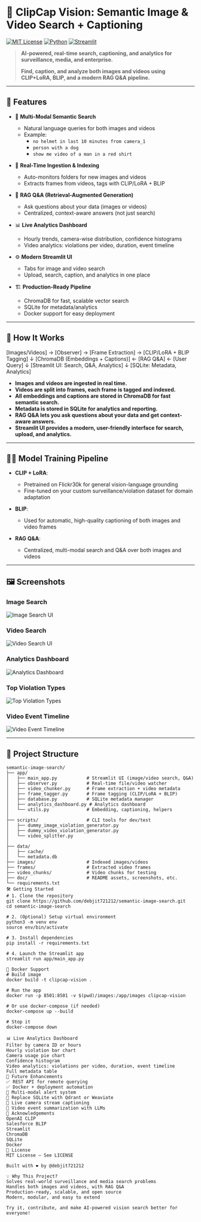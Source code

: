 # 🔎 ClipCap Vision: Semantic Image & Video Search + Captioning

[![MIT License](https://img.shields.io/badge/license-MIT-green.svg)](LICENSE)
[![Python](https://img.shields.io/badge/python-3.8%2B-blue.svg)](https://www.python.org/)
[![Streamlit](https://img.shields.io/badge/streamlit-ready-brightgreen)](https://streamlit.io/)

> **AI-powered, real-time search, captioning, and analytics for surveillance, media, and enterprise.**
>  
> **Find, caption, and analyze both images and videos using CLIP+LoRA, BLIP, and a modern RAG Q&A pipeline.**

---

## 🚀 Features

- 🔎 **Multi-Modal Semantic Search**  
  - Natural language queries for both images and videos  
  - Example:  
    - `no helmet in last 10 minutes from camera_1`
    - `person with a dog`
    - `show me video of a man in a red shirt`

- 📸 **Real-Time Ingestion & Indexing**  
  - Auto-monitors folders for new images and videos  
  - Extracts frames from videos, tags with CLIP/LoRA + BLIP

- 🤖 **RAG Q&A (Retrieval-Augmented Generation)**  
  - Ask questions about your data (images or videos)  
  - Centralized, context-aware answers (not just search)

- 📊 **Live Analytics Dashboard**  
  - Hourly trends, camera-wise distribution, confidence histograms  
  - Video analytics: violations per video, duration, event timeline

- ⚙️ **Modern Streamlit UI**  
  - Tabs for image and video search  
  - Upload, search, caption, and analytics in one place

- 🏗️ **Production-Ready Pipeline**  
  - ChromaDB for fast, scalable vector search  
  - SQLite for metadata/analytics  
  - Docker support for easy deployment

---

## 🧠 How It Works

[Images/Videos] → [Observer] → [Frame Extraction] → [CLIP/LoRA + BLIP Tagging] ↓ [ChromaDB (Embeddings + Captions)] ← [RAG Q&A] ← [User Query] ↓ [Streamlit UI: Search, Q&A, Analytics] ↓ [SQLite: Metadata, Analytics]


- **Images and videos are ingested in real time.**
- **Videos are split into frames, each frame is tagged and indexed.**
- **All embeddings and captions are stored in ChromaDB for fast semantic search.**
- **Metadata is stored in SQLite for analytics and reporting.**
- **RAG Q&A lets you ask questions about your data and get context-aware answers.**
- **Streamlit UI provides a modern, user-friendly interface for search, upload, and analytics.**

---

## 🏋️‍♂️ Model Training Pipeline

- **CLIP + LoRA**:  
  - Pretrained on Flickr30k for general vision-language grounding  
  - Fine-tuned on your custom surveillance/violation dataset for domain adaptation

- **BLIP**:  
  - Used for automatic, high-quality captioning of both images and video frames

- **RAG Q&A**:  
  - Centralized, multi-modal search and Q&A over both images and videos

---

## 🖼️ Screenshots

### Image Search
![Image Search UI](./doc/image_search_ui.png)

### Video Search
![Video Search UI](./doc/video_search_ui.png)

### Analytics Dashboard
![Analytics Dashboard](./doc/analytics_dashboard.png)

### Top Violation Types
![Top Violation Types](./doc/violation_types.png)

### Video Event Timeline
![Video Event Timeline](./doc/video_event_timeline.png)

---

## 🧭 Project Structure

```text
semantic-image-search/
├── app/
│   ├── main_app.py           # Streamlit UI (image/video search, Q&A)
│   ├── observer.py           # Real-time file/video watcher
│   ├── video_chunker.py      # Frame extraction + video metadata
│   ├── frame_tagger.py       # Frame tagging (CLIP/LoRA + BLIP)
│   ├── database.py           # SQLite metadata manager
│   ├── analytics_dashboard.py # Analytics dashboard
│   └── utils.py              # Embedding, captioning, helpers
│
├── scripts/                  # CLI tools for dev/test
│   ├── dummy_image_violation_generator.py
│   ├── dummy_video_violation_generator.py
│   └── video_splitter.py
│
├── data/
│   ├── cache/
│   └── metadata.db
├── images/                   # Indexed images/videos
├── frames/                   # Extracted video frames
├── video_chunks/             # Video chunks for testing
├── doc/                      # README assets, screenshots, etc.
└── requirements.txt
🛠️ Getting Started
# 1. Clone the repository
git clone https://github.com/debjit721212/semantic-image-search.git
cd semantic-image-search

# 2. (Optional) Setup virtual environment
python3 -m venv env
source env/bin/activate

# 3. Install dependencies
pip install -r requirements.txt

# 4. Launch the Streamlit app
streamlit run app/main_app.py

🐳 Docker Support
# Build image
docker build -t clipcap-vision .

# Run the app
docker run -p 8501:8501 -v $(pwd)/images:/app/images clipcap-vision

# Or use docker-compose (if needed)
docker-compose up --build

# Stop it
docker-compose down

📊 Live Analytics Dashboard
Filter by camera ID or hours
Hourly violation bar chart
Camera usage pie chart
Confidence histogram
Video analytics: violations per video, duration, event timeline
Full metadata table
🧪 Future Enhancements
✅ REST API for remote querying
✅ Docker + deployment automation
🔲 Multi-modal alert system
🔲 Replace SQLite with Qdrant or Weaviate
🔲 Live camera stream captioning
🔲 Video event summarization with LLMs
🙌 Acknowledgements
OpenAI CLIP
Salesforce BLIP
Streamlit
ChromaDB
SQLite
Docker
📜 License
MIT License — See LICENSE

Built with ❤️ by @debjit721212

💡 Why This Project?
Solves real-world surveillance and media search problems
Handles both images and videos, with RAG Q&A
Production-ready, scalable, and open source
Modern, modular, and easy to extend

Try it, contribute, and make AI-powered vision search better for everyone!